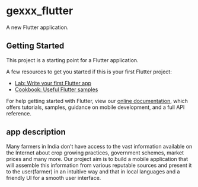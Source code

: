 # gexxx_flutter

A new Flutter application.

## Getting Started

This project is a starting point for a Flutter application.

A few resources to get you started if this is your first Flutter project:

- [Lab: Write your first Flutter app](https://flutter.dev/docs/get-started/codelab)
- [Cookbook: Useful Flutter samples](https://flutter.dev/docs/cookbook)

For help getting started with Flutter, view our
[online documentation](https://flutter.dev/docs), which offers tutorials,
samples, guidance on mobile development, and a full API reference.

## app description 
Many farmers in India don’t have access to the vast information available on the Internet about crop growing practices, government schemes, market prices and many more. Our project aim is to build a mobile application that will assemble this information from various reputable sources and present it to the user(farmer) in an intuitive way  and that in local languages and a friendly UI for a smooth user interface.
